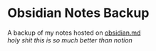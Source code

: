 # Obsidian Notes Backup
A backup of my notes hosted on [obsidian.md](obsidian.md) <br>
*holy shit this is so much better than notion*